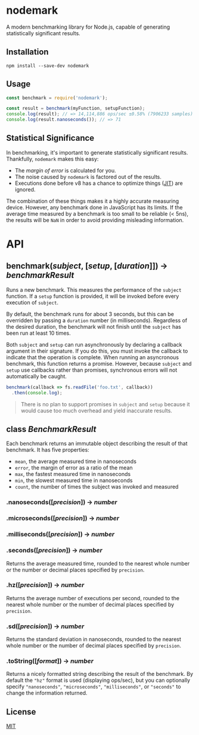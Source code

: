 # nodemark
A modern benchmarking library for Node.js, capable of generating statistically significant results.

## Installation
```
npm install --save-dev nodemark
```

## Usage
```js
const benchmark = require('nodemark');

const result = benchmark(myFunction, setupFunction);
console.log(result); // => 14,114,886 ops/sec ±0.58% (7906233 samples)
console.log(result.nanoseconds()); // => 71
```

## Statistical Significance

In benchmarking, it's important to generate statistically significant results. Thankfully, `nodemark` makes this easy:

* The *margin of error* is calculated for you.
* The noise caused by `nodemark` is factored out of the results.
* Executions done before v8 has a chance to optimize things ([JIT](https://en.wikipedia.org/wiki/Just-in-time_compilation)) are ignored.

The combination of these things makes it a highly accurate measuring device. However, any benchmark done in JavaScript has its limits. If the average time measured by a benchmark is too small to be reliable (< 5ns), the results will be `NaN` in order to avoid providing misleading information.

# API

## benchmark(*subject*, [*setup*, [*duration*]]) -> *benchmarkResult*

Runs a new benchmark. This measures the performance of the `subject` function. If a `setup` function is provided, it will be invoked before every execution of `subject`.

By default, the benchmark runs for about 3 seconds, but this can be overridden by passing a `duration` number (in milliseconds). Regardless of the desired duration, the benchmark will not finish until the `subject` has been run at least 10 times.

Both `subject` and `setup` can run asynchronously by declaring a callback argument in their signature. If you do this, you must invoke the callback to indicate that the operation is complete. When running an asyncronous benchmark, this function returns a promise. However, because `subject` and `setup` use callbacks rather than promises, synchronous errors will not automatically be caught.

```js
benchmark(callback => fs.readFile('foo.txt', callback))
  .then(console.log);
```

> There is no plan to support promises in `subject` and `setup` because it would cause too much overhead and yield inaccurate results.

## class *BenchmarkResult*

Each benchmark returns an immutable object describing the result of that benchmark. It has five properties:

* `mean`, the average measured time in nanoseconds
* `error`, the margin of error as a ratio of the mean
* `max`, the fastest measured time in nanoseconds
* `min`, the slowest measured time in nanoseconds
* `count`, the number of times the subject was invoked and measured

### .nanoseconds([*precision*]) -> *number*

### .microseconds([*precision*]) -> *number*

### .milliseconds([*precision*]) -> *number*

### .seconds([*precision*]) -> *number*

Returns the average measured time, rounded to the nearest whole number or the number or decimal places specified by `precision`.

### .hz([*precision*]) -> *number*

Returns the average number of executions per second, rounded to the nearest whole number or the number of decimal places specified by `precision`.

### .sd([*precision*]) -> *number*

Returns the standard deviation in nanoseconds, rounded to the nearest whole number or the number of decimal places specified by `precision`.

### .toString([*format*]) -> *number*

Returns a nicely formatted string describing the result of the benchmark. By default the `"hz"` format is used (displaying ops/sec), but you can optionally specify `"nanoseconds"`, `"microseconds"`, `"milliseconds"`, or `"seconds"` to change the information returned.

## License

[MIT](https://github.com/JoshuaWise/nodemark/blob/master/LICENSE)
